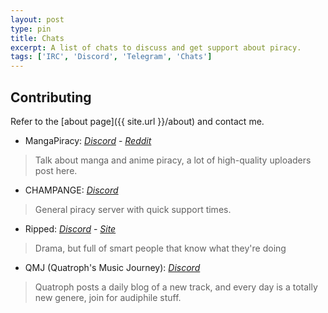 ```yaml
---
layout: post
type: pin
title: Chats
excerpt: A list of chats to discuss and get support about piracy.
tags: ['IRC', 'Discord', 'Telegram', 'Chats']
---
```

## Contributing
Refer to the [about page]({{ site.url }}/about) and contact me.

- MangaPiracy: *[Discord](https://discord.gg/ZgMtAyxFSU)* - *[Reddit](https:reddit.com/r/mangapiracy)* 
>Talk about manga and anime piracy, a lot of high-quality uploaders post here.

- CHAMPANGE: *[Discord](https://discord.gg/38G68UfhPp)*
>General piracy server with quick support times.

- Ripped: *[Discord](https://discord.gg/VGVqWrPgcU)* - *[Site](https://ripped.guide)*
>Drama, but full of smart people that know what they're doing

- QMJ (Quatroph's Music Journey): *[Discord](https://discord.gg/ejsrADZfRZ)*
>Quatroph posts a daily blog of a new track, and every day is a totally new genere, join for audiphile stuff.